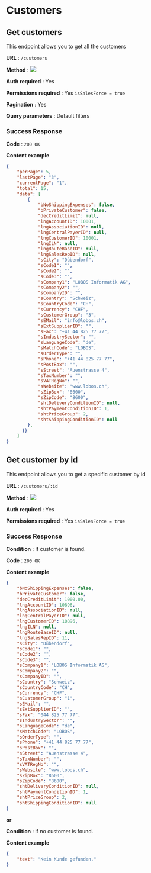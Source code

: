 # Customers

## Get customers

This endpoint allows you to get all the customers

**URL** : `/customers`

**Method** : <img src="https://img.shields.io/badge/GET%20-%23323330.svg?&style=flat&color=green"/>

**Auth required** : Yes

**Permissions required** : Yes `isSalesForce = true`

**Pagination** : Yes

**Query parameters** : Default filters

### Success Response

**Code** : `200 OK`

**Content example**

```json
{
    "perPage": 5,
    "lastPage": "3",
    "currentPage": "1",
    "total": 15,
    "data": [
        {
            "bNoShippingExpenses": false,
            "bPrivateCustomer": false,
            "decCreditLimit": null,
            "lngAccountID": 10001,
            "lngAssociationID": null,
            "lngCentralPayerID": null,
            "lngCustomerID": 10001,
            "lngILN": null,
            "lngRouteBaseID": null,
            "lngSalesRepID": null,
            "sCity": "Dübendorf",
            "sCode1": "",
            "sCode2": "",
            "sCode3": "",
            "sCompany1": "LOBOS Informatik AG",
            "sCompany2": "",
            "sCompanyID": "",
            "sCountry": "Schweiz",
            "sCountryCode": "CH",
            "sCurrency": "CHF",
            "sCustomerGroup": "3",
            "sEMail": "info@lobos.ch",
            "sExtSupplierID": "",
            "sFax": "+41 44 825 77 77",
            "sIndustrySector": "",
            "sLanguageCode": "de",
            "sMatchCode": "LOBOS",
            "sOrderType": "",
            "sPhone": "+41 44 825 77 77",
            "sPostBox": "",
            "sStreet": "Auenstrasse 4",
            "sTaxNumber": "",
            "sVATRegNo": "",
            "sWebsite": "www.lobos.ch",
            "sZipBox": "8600",
            "sZipCode": "8600",
            "shtDeliveryConditionID": null,
            "shtPaymentConditionID": 1,
            "shtPriceGroup": 2,
            "shtShippingConditionID": null
        },
      {}
    ]
}
```

## Get customer by id

This endpoint allows you to get a specific customer by id

**URL** : `/customers/:id`

**Method** : <img src="https://img.shields.io/badge/GET%20-%23323330.svg?&style=flat&color=green"/>

**Auth required** : Yes

**Permissions required** : Yes `isSalesForce = true`

### Success Response

**Condition** : If customer is found.

**Code** : `200 OK`

**Content example**

```json
{
    "bNoShippingExpenses": false,
    "bPrivateCustomer": false,
    "decCreditLimit": 1000.00,
    "lngAccountID": 10896,
    "lngAssociationID": null,
    "lngCentralPayerID": null,
    "lngCustomerID": 10896,
    "lngILN": null,
    "lngRouteBaseID": null,
    "lngSalesRepID": 11,
    "sCity": "Dübendorf",
    "sCode1": "",
    "sCode2": "",
    "sCode3": "",
    "sCompany1": "LOBOS Informatik AG",
    "sCompany2": "",
    "sCompanyID": "",
    "sCountry": "Schweiz",
    "sCountryCode": "CH",
    "sCurrency": "CHF",
    "sCustomerGroup": "1",
    "sEMail": "",
    "sExtSupplierID": "",
    "sFax": "044 825 77 77",
    "sIndustrySector": "",
    "sLanguageCode": "de",
    "sMatchCode": "LOBOS",
    "sOrderType": "",
    "sPhone": "+41 44 825 77 77",
    "sPostBox": "",
    "sStreet": "Auenstrasse 4",
    "sTaxNumber": "",
    "sVATRegNo": "",
    "sWebsite": "www.lobos.ch",
    "sZipBox": "8600",
    "sZipCode": "8600",
    "shtDeliveryConditionID": null,
    "shtPaymentConditionID": 1,
    "shtPriceGroup": 2,
    "shtShippingConditionID": null
}
```

**or**

**Condition** : if no customer is found.

**Content example**

```json
{
    "text": "Kein Kunde gefunden."
}
```